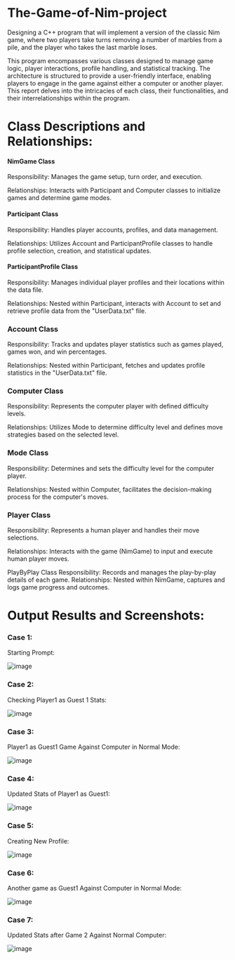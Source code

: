 # The-Game-of-Nim-project
Designing a C++ program that will implement a version of the classic Nim game, where two players take turns removing a number of marbles from a pile, and the player who takes the last marble loses.

This program encompasses various classes designed to manage game logic, player interactions, profile handling, and statistical tracking. The architecture is structured to provide a user-friendly interface, enabling players to engage in the game against either a computer or another player. This report delves into the intricacies of each class, their functionalities, and their interrelationships within the program.

# Class Descriptions and Relationships:

#### NimGame Class

Responsibility: Manages the game setup, turn order, and execution.

Relationships: Interacts with Participant and Computer classes to initialize games and determine game modes.

#### Participant Class

Responsibility: Handles player accounts, profiles, and data management.

Relationships: Utilizes Account and ParticipantProfile classes to handle profile selection, creation, and statistical updates.

#### ParticipantProfile Class

Responsibility: Manages individual player profiles and their locations within the data file.

Relationships: Nested within Participant, interacts with Account to set and retrieve profile data from the "UserData.txt" file.

### Account Class

Responsibility: Tracks and updates player statistics such as games played, games won, and win percentages.

Relationships: Nested within Participant, fetches and updates profile statistics in the "UserData.txt" file.

### Computer Class

Responsibility: Represents the computer player with defined difficulty levels.

Relationships: Utilizes Mode to determine difficulty level and defines move strategies based on the selected level.

### Mode Class

Responsibility: Determines and sets the difficulty level for the computer player.

Relationships: Nested within Computer, facilitates the decision-making process for the computer's moves.

### Player Class

Responsibility: Represents a human player and handles their move selections.

Relationships: Interacts with the game (NimGame) to input and execute human player moves.

PlayByPlay Class
Responsibility: Records and manages the play-by-play details of each game.
Relationships: Nested within NimGame, captures and logs game progress and outcomes.

# Output Results and Screenshots:
### Case 1:
Starting Prompt:

![image](https://github.com/19kphan/The-Game-of-Nim-project/assets/155543499/9d4f8d4a-8c21-465a-9da6-34bf492f3bdd)

### Case 2:
Checking Player1 as Guest 1 Stats:

![image](https://github.com/19kphan/The-Game-of-Nim-project/assets/155543499/6fee8bcb-7cfb-498c-a5a7-3c60e97e4e6b)

### Case 3:
Player1 as Guest1 Game Against Computer in Normal Mode:

![image](https://github.com/19kphan/The-Game-of-Nim-project/assets/155543499/f0248cfa-db9a-4089-b977-e6ba18de5f75)

### Case 4:
Updated Stats of Player1 as Guest1:

![image](https://github.com/19kphan/The-Game-of-Nim-project/assets/155543499/eb47a7aa-8c3b-4ffb-85ce-690e0b8aedf2)

### Case 5:
Creating New Profile:

![image](https://github.com/19kphan/The-Game-of-Nim-project/assets/155543499/d3712448-3ea2-4179-9948-b7dba6a93905)

### Case 6: 
Another game as Guest1 Against Computer in Normal Mode:

![image](https://github.com/19kphan/The-Game-of-Nim-project/assets/155543499/c1824bd5-d61a-480c-b91d-f6125eb7553b)

### Case 7:
Updated Stats after Game 2 Against Normal Computer:

![image](https://github.com/19kphan/The-Game-of-Nim-project/assets/155543499/ad712494-674b-42de-9b47-415d981656f4)












